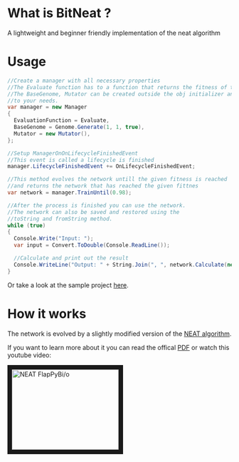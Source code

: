 # What is BitNeat ?
A lightweight and beginner friendly implementation of the neat algorithm

# Usage

```C#
//Create a manager with all necessary properties
//The Evaluate function has to a function that returns the fitness of the current network
//The BaseGenome, Mutator can be created outside the obj initializer and be customized
//to your needs.
var manager = new Manager
{
  EvaluationFunction = Evaluate,
  BaseGenome = Genome.Generate(1, 1, true),
  Mutator = new Mutator(),
};

//Setup ManagerOnOnLifecycleFinishedEvent 
//This event is called a lifecycle is finished
manager.LifecycleFinishedEvent += OnLifecycleFinishedEvent;

//This method evolves the network untill the given fitness is reached
//and returns the network that has reached the given fittnes
var network = manager.TrainUntil(0.98);

//After the process is finished you can use the network.
//The network can also be saved and restored using the 
//toString and fromString method.
while (true)
{
  Console.Write("Input: ");
  var input = Convert.ToDouble(Console.ReadLine());

  //Calculate and print out the result
  Console.WriteLine("Output: " + String.Join(", ", network.Calculate(new[] { input })) + "\n");
}
```

Or take a look at the sample project [here](https://github.com/BitPhinix/BitNeat/blob/master/BitNeat/SampleApplication/Program.cs).

# How it works

The network is evolved by a slightly modified version of the [NEAT algorithm](https://de.wikipedia.org/wiki/NeuroEvolution_of_Augmented_Topologies).

If you want to learn more about it you can read the offical [PDF](http://nn.cs.utexas.edu/downloads/papers/stanley.ec02.pdf) or watch this youtube video:


<a href="http://www.youtube.com/watch?feature=player_embedded&v=H4WnRLEG73Q
" target="_blank"><img src="http://img.youtube.com/vi/H4WnRLEG73Q/0.jpg" 
alt="NEAT FlapPyBi/o" width="240" height="180" border="10" /></a>
